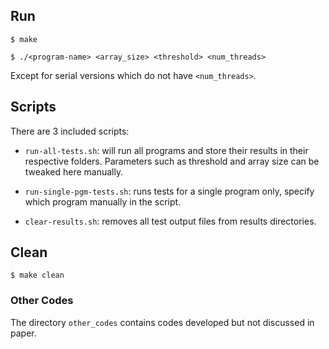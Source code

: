 ## Run

`$ make`

`$ ./<program-name> <array_size> <threshold> <num_threads>`

Except for serial versions which do not have `<num_threads>`.


## Scripts

There are 3 included scripts:

- `run-all-tests.sh`: will run all programs and store their results in their respective folders. Parameters such as threshold and array size can be tweaked here manually.

- `run-single-pgm-tests.sh`: runs tests for a single program only, specify which program manually in the script.

- `clear-results.sh`: removes all test output files from results directories.


## Clean

`$ make clean`


### Other Codes

The directory `other_codes` contains codes developed but not discussed in paper.
